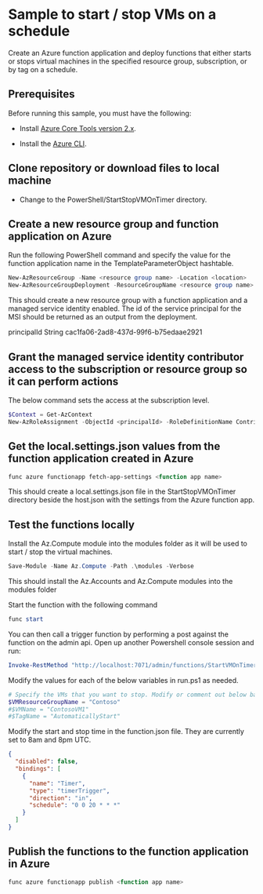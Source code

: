 # Sample to start / stop VMs on a schedule

Create an Azure function application and deploy functions that either starts or stops virtual machines in the specified resource group, subscription, or by tag on a schedule.

## Prerequisites

Before running this sample, you must have the following:

+ Install [Azure Core Tools version 2.x](functions-run-local.md#v2).

+ Install the [Azure CLI]( /cli/azure/install-azure-cli).

## Clone repository or download files to local machine

+ Change to the PowerShell/StartStopVMOnTimer directory.

## Create a new resource group and function application on Azure

Run the following PowerShell command and specify the value for the function application name in the TemplateParameterObject hashtable.

```powershell
New-AzResourceGroup -Name <resource group name> -Location <location>
New-AzResourceGroupDeployment -ResourceGroupName <resource group name> -TemplateUri "https://raw.githubusercontent.com/eamonoreilly/AzureFunctions/master/PowerShell/ConsumptionAppWithTemplate/azuredeploy.json" -TemplateParameterObject @{"functionAppName" = "<your function app name>"} -verbose
```

This should create a new resource group with a function application and a managed service identity enabled. The id of the service principal for the MSI should be returned as an output from the deployment.

principalId    String   cac1fa06-2ad8-437d-99f6-b75edaae2921

## Grant the managed service identity contributor access to the subscription or resource group so it can perform actions

The below command sets the access at the subscription level.

```powershell
$Context = Get-AzContext
New-AzRoleAssignment -ObjectId <principalId> -RoleDefinitionName Contributor -Scope "/subscriptions/$($Context.Subscription)
```

## Get the local.settings.json values from the function application created in Azure

```powershell
func azure functionapp fetch-app-settings <function app name>
```

This should create a local.settings.json file in the StartStopVMOnTimer directory beside the host.json with the settings from the Azure function app.

## Test the functions locally

Install the Az.Compute module into the modules folder as it will be used to start / stop the virtual machines.

```powershell
Save-Module -Name Az.Compute -Path .\modules -Verbose
```

This should install the Az.Accounts and Az.Compute modules into the modules folder

Start the function with the following command

```powershell
func start
```

You can then call a trigger function by performing a post against the function on the admin api. Open up another Powershell console session and run:

```powershell
Invoke-RestMethod "http://localhost:7071/admin/functions/StartVMOnTimer" -Method post -Body '{}' -ContentType "application/json"
```

Modify the values for each of the below variables in run.ps1 as needed.

```powershell
# Specify the VMs that you want to stop. Modify or comment out below based on which VMs to check.
$VMResourceGroupName = "Contoso"
#$VMName = "ContosoVM1"
#$TagName = "AutomaticallyStart"
```

Modify the start and stop time in the function.json file. They are currently set to 8am and 8pm UTC.

```json
{
  "disabled": false,
  "bindings": [
    {
      "name": "Timer",
      "type": "timerTrigger",
      "direction": "in",
      "schedule": "0 0 20 * * *"
    }
  ]
}
```

## Publish the functions to the function application in Azure

```powershell
func azure functionapp publish <function app name>
```